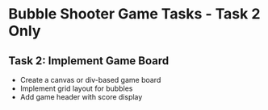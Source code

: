 # Bubble Shooter Game Tasks - Task 2 Only

## Task 2: Implement Game Board
- Create a canvas or div-based game board
- Implement grid layout for bubbles
- Add game header with score display
